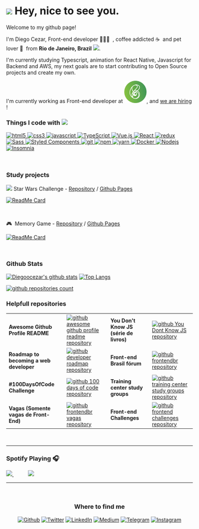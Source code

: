 <h1><img src="https://emojis.slackmojis.com/emojis/images/1531849430/4246/blob-sunglasses.gif?1531849430" width="30"/> Hey, nice to see you.</h1>

<p>Welcome to my github page!</p>
<p>I'm Diego Cezar, Front-end developer 👨🏾‍💻&nbsp; , coffee addicted ☕️&nbsp; and pet lover 🐶&nbsp; from <b>Rio de Janeiro, Brazil</b> <img src="https://image.flaticon.com/icons/svg/197/197386.svg" width="13"/>.</p>
<p>I'm currently studying Typescript, animation for React Native, Javascript for Backend and AWS, my next goals are to start contributing to Open Source projects and create my own. </p>
<p>I'm currently working as Front-end developer at <a href="https://www.amedigital.com/"><img src="https://raw.githubusercontent.com/diegoocezar/diegoocezar/master/assets/logo-copy-3.png" width="60" /></a>, and <a href="https://www.amedigital.com/sobre/"> we are hiring</a> !</p>


<h3><b>Things I code with</b> <img src="https://camo.githubusercontent.com/40dff491d4e8123af55298ef908faedb66c463e5/68747470733a2f2f6d656469612e67697068792e636f6d2f6d656469612f57556c706c634d704f43456d5447427442572f67697068792e676966" width="50"> </h3>
<p>
  <a href="https://developer.mozilla.org/pt-BR/docs/Web/HTML/HTML5">
    <img alt="html5" src="https://img.shields.io/badge/-HTML5-E34F26?style=flat-square&logo=html5&logoColor=white" />
  </a>
  <a href="https://developer.mozilla.org/pt-BR/docs/Archive/CSS3">
    <img alt="css3" src="https://img.shields.io/badge/-CSS3-1572B6?style=flat-square&logo=css3&logoColor=white" />
  </a>
  <a href="https://developer.mozilla.org/pt-BR/docs/Aprender/JavaScript">
    <img alt="javascript" src="https://img.shields.io/badge/-Javascript-F7DF1E?style=flat-square&logo=javascript&logoColor=white" />
  </a>
  <a href="https://www.typescriptlang.org/">
    <img alt="TypeScript" src="https://img.shields.io/badge/-TypeScript-007ACC?style=flat-square&logo=typescript&logoColor=white" />
  </a>
  <a href="https://vuejs.org/">
    <img alt="Vue.js" src="https://img.shields.io/badge/-Vue.js-4FC08D?style=flat-square&logo=Vue.js&logoColor=white" />
  </a>
  <a href="https://pt-br.reactjs.org/">
    <img alt="React" src="https://img.shields.io/badge/-React-45b8d8?style=flat-square&logo=react&logoColor=white" />
  </a>
  <a href="https://redux.js.org/">
    <img alt="redux" src="https://img.shields.io/badge/-Redux-764ABC?style=flat-square&logo=redux&logoColor=white" />
  </a>
  <a href="https://sass-lang.com/">
    <img alt="Sass" src="https://img.shields.io/badge/-Sass-CC6699?style=flat-square&logo=sass&logoColor=white" />
  </a>
  <a href="https://styled-components.com/">
    <img alt="Styled Components" src="https://img.shields.io/badge/-Styled_Components-db7092?style=flat-square&logo=styled-components&logoColor=white" />
  </a>
  <a href="https://git-scm.com/">
    <img alt="git" src="https://img.shields.io/badge/-Git-F05032?style=flat-square&logo=git&logoColor=white" />
  </a>
  <a href="https://www.npmjs.com/">
    <img alt="npm" src="https://img.shields.io/badge/-NPM-CB3837?style=flat-square&logo=npm&logoColor=white" />
  </a>
  <a href="https://yarnpkg.com/">
    <img alt="yarn" src="https://img.shields.io/badge/-Yarn-2C8EBB?style=flat-square&logo=yarn&logoColor=white" />
  </a>
  <a href="https://www.docker.com/">
    <img alt="Docker" src="https://img.shields.io/badge/-Docker-46a2f1?style=flat-square&logo=docker&logoColor=white" />
  </a>
  <a href="https://nodejs.org/en/">
    <img alt="Nodejs" src="https://img.shields.io/badge/-Nodejs-43853d?style=flat-square&logo=Node.js&logoColor=white" />
  </a>
  <a href="https://support.insomnia.rest/article/11-getting-started">
    <img alt="Insomnia" src="https://img.shields.io/badge/-Insomnia-5849BE?style=flat-square&logo=insomnia&logoColor=white" />
  </a>
</p>

<br />

<h3><b>Study projects</b></h3>

<p><img src="https://emojis.slackmojis.com/emojis/images/1450319459/134/death_star.png?1450319459" width="30"/> Star Wars Challenge - <a href="https://github.com/diegoocezar/sw-challenge">Repository</a> / <a href="https://diegoocezar.github.io/sw-challenge/">Github Pages</a></p>

[![ReadMe Card](https://github-readme-stats.vercel.app/api/pin/?username=diegoocezar&repo=sw-challenge)](https://github.com/diegoocezar/sw-challenge)

<br />
<p>🎮&nbsp; Memory Game - <a href="https://github.com/diegoocezar/memory-game">Repository</a> / <a href="https://diegoocezar.github.io/memory-game/">Github Pages</a></p>

[![ReadMe Card](https://github-readme-stats.vercel.app/api/pin/?username=diegoocezar&repo=memory-game)](https://github.com/diegoocezar/memory-game)


<br />
<h3><b>Github Stats</b></h3>
  
  [![Diegoocezar's github stats](https://github-readme-stats.vercel.app/api?username=diegoocezar&count_private=true&hide=contribs)](https://github.com/diegoocezar?tab=repositories)
  [![Top Langs](https://github-readme-stats.vercel.app/api/top-langs/?username=diegoocezar&layout=compact)](https://github.com/diegoocezar?tab=repositories)
  
<a href="https://github.com/diegoocezar?tab=repositories">
  <img src="https://badges.pufler.dev/repos/diegoocezar?logo=GitHub&label=Github%20repositories&color=blue&logoColor=white&style=flat-square" alt="github repositories count" />
</a>
<br />

<h3><b>Helpfull repositories</b></h3>

<table>
  <tbody>
    <tr>
	    <td><b>Awesome Github Profile README</b></td>
      <td><a href="https://github.com/abhisheknaiidu/awesome-github-profile-readme"><img alt="github awesome github profile readme repository" src="https://github-readme-stats.vercel.app/api/pin/?username=abhisheknaiidu&repo=awesome-github-profile-readme#retro"/></a></td>
		  <td><b>You Don't Know JS (série de livros)</b></td>
      <td><a href="https://github.com/cezaraugusto/You-Dont-Know-JS"><img alt="github You Dont Know JS repository" src="https://github-readme-stats.vercel.app/api/pin/?username=cezaraugusto&repo=You-Dont-Know-JS"/></a></td>
    </tr>
		<tr>
			<td><b>Roadmap to becoming a web developer</b></td>
      <td><a href="https://github.com/kamranahmedse/developer-roadmap"><img alt="github developer roadmap repository" src="https://github-readme-stats.vercel.app/api/pin/?username=kamranahmedse&repo=developer-roadmap"/></a></td>
      <td><b>Front-end Brasil fórum</b></td>
      <td><a href="https://github.com/frontendbr/forum"><img alt="github frontendbr repository" src="https://github-readme-stats.vercel.app/api/pin/?username=frontendbr&repo=forum"/></a></td>
    </tr>
	  <tr>
		  <td><b>#100DaysOfCode Challenge</b></td>
      <td><a href="https://github.com/kallaway/100-days-of-code"><img alt="github 100 days of code repository" src="https://github-readme-stats.vercel.app/api/pin/?username=kallaway&repo=100-days-of-code"/></a></td>
			<td><b>Training center study groups</b></td>
      <td><a href="https://github.com/training-center/study-groups"><img alt="github training center study groups repository" src="https://github-readme-stats.vercel.app/api/pin/?username=training-center&repo=study-groups"/></a></td>
    </tr>
    <tr>
			<td><b>Vagas (Somente vagas de Front-End)</b></td>
      <td><a href="https://github.com/frontendbr/vagas"><img alt="github frontendbr vagas repository" src="https://github-readme-stats.vercel.app/api/pin/?username=frontendbr&repo=vagas"/></a></td>
      <td><b>Front-end Challenges</b></td>
      <td><a href="https://github.com/felipefialho/frontend-challenges"><img alt="github frontend challenges repository" src="https://github-readme-stats.vercel.app/api/pin/?username=felipefialho&repo=frontend-challenges"/></a></td>
    </tr>
  </tbody>
</table>

<br />

---

<h3><b>Spotify Playing </b>🎧</h3>

<a href="https://open.spotify.com/user/diegoocezar">
<img src="https://camo.githubusercontent.com/992babdffd8c74a1502de375fbdf7e4d54773242/68747470733a2f2f6d656469612e67697068792e636f6d2f6d656469612f53576f536b4e36447854737a71494b4571762f67697068792e676966" width="250"> 
 </a>
 &nbsp; &nbsp; &nbsp; &nbsp; &nbsp;       
<a href="https://open.spotify.com/user/diegoocezar">

<img src="https://novatorem.diegoocezar.vercel.app/api/spotify-playing" width="450"> 
</a>

<br />

---
<br />
<h3 align="center"><b>Where to find me</b></h3>

<p align="center">
<a href="https://github.com/diegoocezar" target="_blank"><img alt="Github" src="https://img.shields.io/badge/GitHub-%2312100E.svg?&style=for-the-badge&logo=Github&logoColor=white" /></a> 
<a href="https://twitter.com/diegoo_cezar" target="_blank"><img alt="Twitter" src="https://img.shields.io/badge/twitter-%231DA1F2.svg?&style=for-the-badge&logo=twitter&logoColor=white" /></a> 
<a href="https://www.linkedin.com/in/diegoocezar" target="_blank"><img alt="LinkedIn" src="https://img.shields.io/badge/linkedin-%230077B5.svg?&style=for-the-badge&logo=linkedin&logoColor=white" /></a> 
<a href="https://medium.com/@diegoocezar" target="_blank"><img alt="Medium" src="https://img.shields.io/badge/medium-%2312100E.svg?&style=for-the-badge&logo=medium&logoColor=white" /></a>
<a href="https://t.me/diegoocezar" target="_blank"><img alt="Telegram" src="https://img.shields.io/badge/telegram-%231DA1F2.svg?&style=for-the-badge&logo=telegram&logoColor=white" /></a>
<a href="https://instagram.com/diegoocezar" target="_blank"><img alt="Instagram"  src="https://img.shields.io/badge/instagram-%23E4405F.svg?&style=for-the-badge&logo=instagram&logoColor=white" /></a>

</p>
